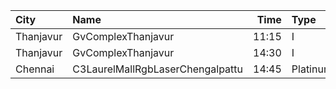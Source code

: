 | City      | Name                             |  Time | Type     | Price | Capacity | Booked |
| :-------- | :------------------------------- | ----: | :------- | ----: | -------: | -----: |
| Thanjavur | GvComplexThanjavur               | 11:15 | I        |  120₹ |      138 |     12 |
| Thanjavur | GvComplexThanjavur               | 14:30 | I        |  120₹ |      138 |     12 |
| Chennai   | C3LaurelMallRgbLaserChengalpattu | 14:45 | Platinum |  150₹ |      169 |     23 |